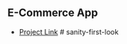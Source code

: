## E-Commerce App

- [Project Link](https://bit.ly/fs-ecommerce)
#   s a n i t y - f i r s t - l o o k  
 